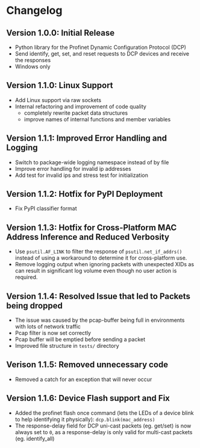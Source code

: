 # Changelog

## Version 1.0.0: Initial Release
* Python library for the Profinet Dynamic Configuration Protocol (DCP)
* Send identify, get, set, and reset requests to DCP devices and receive the responses
* Windows only

## Version 1.1.0: Linux Support
* Add Linux support via raw sockets
* Internal refactoring and improvement of code quality
    * completely rewrite packet data structures
    * improve names of internal functions and member variables

## Version 1.1.1: Improved Error Handling and Logging
* Switch to package-wide logging namespace instead of by file
* Improve error handling for invalid ip addresses
* Add test for invalid ips and stress test for initialization

## Version 1.1.2: Hotfix for PyPI Deployment
* Fix PyPI classifier format

## Version 1.1.3: Hotfix for Cross-Platform MAC Address Inference and Reduced Verbosity
* Use `psutil.AF_LINK` to filter the response of `psutil.net_if_addrs()` instead of using a workaround to determine it for cross-platform use.
* Remove logging output when ignoring packets with unexpected XIDs as can result in significant log volume even though no user action is required. 

## Version 1.1.4: Resolved Issue that led to Packets being dropped
* The issue was caused by the pcap-buffer being full in environments with lots of network traffic
* Pcap filter is now set correctly
* Pcap buffer will be emptied before sending a packet
* Improved file structure in `tests/` directory

## Verison 1.1.5: Removed unnecessary code
* Removed a catch for an exception that will never occur

## Version 1.1.6: Device Flash support and Fix
* Added the profinet flash once command (lets the LEDs of a device blink to help identifying it physically): `dcp.blink(mac_address)`
* The response-delay field for DCP uni-cast packets (eg. get/set) is now always set to `0`, as a response-delay is only valid for multi-cast packets (eg. identify_all)
